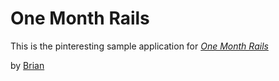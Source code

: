 # One Month Rails

This is the pinteresting sample application for [*One Month Rails*](http://onemonthrails.com)

by [Brian](http://globerunner.com)